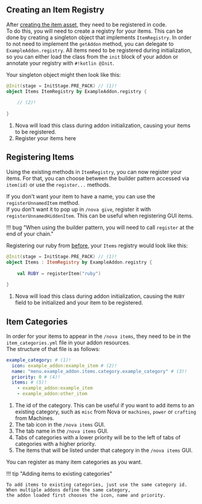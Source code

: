 ## Creating an Item Registry
After [creating the item asset](../asset-packs/creating-items.md), they need to be registered in code.  
To do this, you will need to create a registry for your items. This can be done by creating a singleton object that implements
`ItemRegistry`. In order to not need to implement the `getAddon` method, you can delegate to `ExampleAddon.registry`.
All items need to be registered during initialization, so you can either load the class from the `init` block of your
addon or annotate your registry with `#!kotlin @Init`.

Your singleton object might then look like this:  
```kotlin
@Init(stage = InitStage.PRE_PACK) // (1)! 
object Items ItemRegistry by ExampleAddon.registry {
    
    // (2)!
    
}
```

1. Nova will load this class during addon initialization, causing your items to be registered.
2. Register your items here

## Registering Items
Using the existing methods in `ItemRegistry`, you can now register your items.
For that, you can choose between the builder pattern accessed via `item(id)` or use the `register...` methods.

If you don't want your item to have a name, you can use the `registerUnnamedItem` method.  
If you don't want it to pop up in `/nova give`, register it with `registerUnnamedHiddenItem`. This can be useful when registering GUI items.

!!! bug "When using the builder pattern, you will need to call `register` at the end of your chain."

Registering our ruby from [before](../asset-packs/creating-items.md), your `Items` registry would look like this:  
```kotlin
@Init(stage = InitStage.PRE_PACK) // (1)!
object Items : ItemRegistry by ExampleAddon.registry {
    
    val RUBY = registerItem("ruby")
    
}
```

1. Nova will load this class during addon initialization, causing the `RUBY` field to be initialized and your item to be registered.

## Item Categories

In order for your items to appear in the `/nova items`, they need to be in the `item_categories.yml` file in your addon resources.  
The structure of that file is as follows:

```yaml
example_category: # (1)!
  icon: example_addon:example_item # (2)!
  name: "menu.example_addon.items.category.example_category" # (3)!
  priority: 0 # (4)!
  items: # (5)!
    - example_addon:example_item
    - example_addon:other_item
```

1. The id of the category. This can be useful if you want to add items to an existing category, such as `misc` from Nova
   or `machines`, `power` or `crafting` from Machines.
2. The tab icon in the `/nova items` GUI.
3. The tab name in the `/nova items` GUI.
4. Tabs of categories with a lower priority will be to the left of tabs of categories with a higher priority.
5. The items that will be listed under that category in the `/nova items` GUI.

You can register as many item categories as you want.

!!! tip "Adding items to existing categories"

    To add items to existing categories, just use the same category id. When multiple addons define the same category,
    the addon loaded first chooses the icon, name and priority.